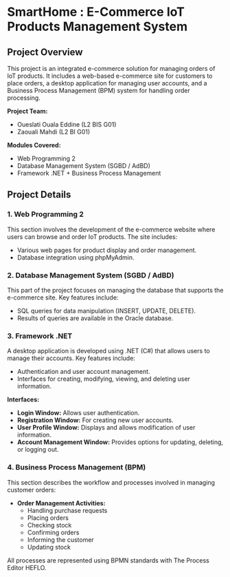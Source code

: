 # SmartHome : E-Commerce IoT Products Management System

## Project Overview

This project is an integrated e-commerce solution for managing orders of IoT products. It includes a web-based e-commerce site for customers to place orders, a desktop application for managing user accounts, and a Business Process Management (BPM) system for handling order processing.

**Project Team:**
- Oueslati Ouala Eddine (L2 BIS G01)
- Zaouali Mahdi (L2 BI G01)

**Modules Covered:**
- Web Programming 2
- Database Management System (SGBD / AdBD)
- Framework .NET + Business Process Management

## Project Details

### 1. Web Programming 2

This section involves the development of the e-commerce website where users can browse and order IoT products. The site includes:
- Various web pages for product display and order management.
- Database integration using phpMyAdmin.

### 2. Database Management System (SGBD / AdBD)

This part of the project focuses on managing the database that supports the e-commerce site. Key features include:
- SQL queries for data manipulation (INSERT, UPDATE, DELETE).
- Results of queries are available in the Oracle database.

### 3. Framework .NET

A desktop application is developed using .NET (C#) that allows users to manage their accounts. Key features include:
- Authentication and user account management.
- Interfaces for creating, modifying, viewing, and deleting user information.

**Interfaces:**
- **Login Window:** Allows user authentication.
- **Registration Window:** For creating new user accounts.
- **User Profile Window:** Displays and allows modification of user information.
- **Account Management Window:** Provides options for updating, deleting, or logging out.

### 4. Business Process Management (BPM)

This section describes the workflow and processes involved in managing customer orders:
- **Order Management Activities:**
  - Handling purchase requests
  - Placing orders
  - Checking stock
  - Confirming orders
  - Informing the customer
  - Updating stock

All processes are represented using BPMN standards with The Process Editor HEFLO.
